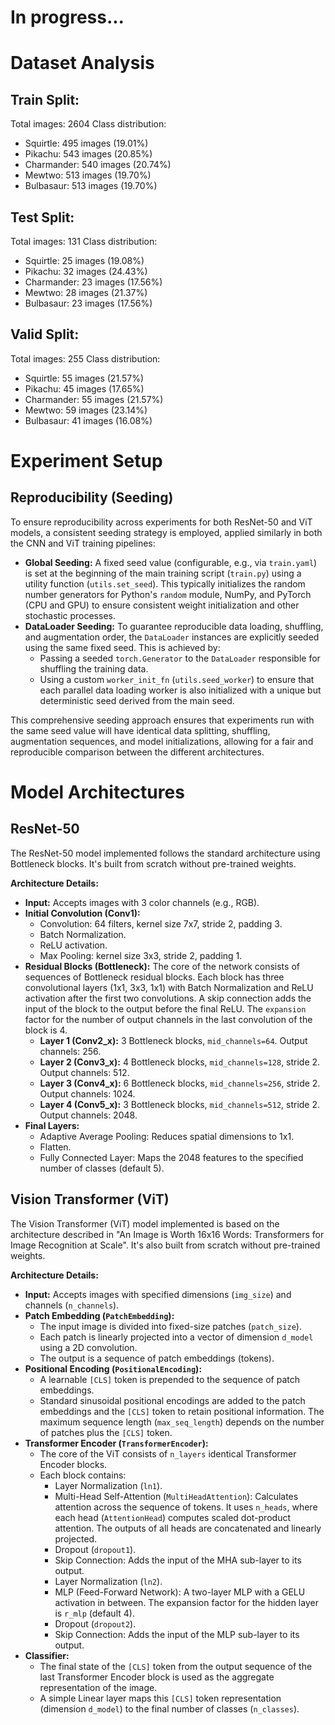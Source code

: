 # In progress...

# Dataset Analysis

## Train Split:
Total images: 2604
Class distribution:
- Squirtle: 495 images (19.01%)
- Pikachu: 543 images (20.85%)
- Charmander: 540 images (20.74%)
- Mewtwo: 513 images (19.70%)
- Bulbasaur: 513 images (19.70%)

## Test Split:
Total images: 131
Class distribution:
- Squirtle: 25 images (19.08%)
- Pikachu: 32 images (24.43%)
- Charmander: 23 images (17.56%)
- Mewtwo: 28 images (21.37%)
- Bulbasaur: 23 images (17.56%)

## Valid Split:
Total images: 255
Class distribution:
- Squirtle: 55 images (21.57%)
- Pikachu: 45 images (17.65%)
- Charmander: 55 images (21.57%)
- Mewtwo: 59 images (23.14%)
- Bulbasaur: 41 images (16.08%)


# Experiment Setup

## Reproducibility (Seeding)

To ensure reproducibility across experiments for both ResNet-50 and ViT models, a consistent seeding strategy is employed, applied similarly in both the CNN and ViT training pipelines:

*   **Global Seeding:** A fixed seed value (configurable, e.g., via `train.yaml`) is set at the beginning of the main training script (`train.py`) using a utility function (`utils.set_seed`). This typically initializes the random number generators for Python's `random` module, NumPy, and PyTorch (CPU and GPU) to ensure consistent weight initialization and other stochastic processes.
*   **DataLoader Seeding:** To guarantee reproducible data loading, shuffling, and augmentation order, the `DataLoader` instances are explicitly seeded using the same fixed seed. This is achieved by:
    *   Passing a seeded `torch.Generator` to the `DataLoader` responsible for shuffling the training data.
    *   Using a custom `worker_init_fn` (`utils.seed_worker`) to ensure that each parallel data loading worker is also initialized with a unique but deterministic seed derived from the main seed.

This comprehensive seeding approach ensures that experiments run with the same seed value will have identical data splitting, shuffling, augmentation sequences, and model initializations, allowing for a fair and reproducible comparison between the different architectures.

# Model Architectures

## ResNet-50

The ResNet-50 model implemented follows the standard architecture using Bottleneck blocks. It's built from scratch without pre-trained weights.

**Architecture Details:**

*   **Input:** Accepts images with 3 color channels (e.g., RGB).
*   **Initial Convolution (Conv1):**
    *   Convolution: 64 filters, kernel size 7x7, stride 2, padding 3.
    *   Batch Normalization.
    *   ReLU activation.
    *   Max Pooling: kernel size 3x3, stride 2, padding 1.
*   **Residual Blocks (Bottleneck):** The core of the network consists of sequences of Bottleneck residual blocks. Each block has three convolutional layers (1x1, 3x3, 1x1) with Batch Normalization and ReLU activation after the first two convolutions. A skip connection adds the input of the block to the output before the final ReLU. The `expansion` factor for the number of output channels in the last convolution of the block is 4.
    *   **Layer 1 (Conv2\_x):** 3 Bottleneck blocks, `mid_channels=64`. Output channels: 256.
    *   **Layer 2 (Conv3\_x):** 4 Bottleneck blocks, `mid_channels=128`, stride 2. Output channels: 512.
    *   **Layer 3 (Conv4\_x):** 6 Bottleneck blocks, `mid_channels=256`, stride 2. Output channels: 1024.
    *   **Layer 4 (Conv5\_x):** 3 Bottleneck blocks, `mid_channels=512`, stride 2. Output channels: 2048.
*   **Final Layers:**
    *   Adaptive Average Pooling: Reduces spatial dimensions to 1x1.
    *   Flatten.
    *   Fully Connected Layer: Maps the 2048 features to the specified number of classes (default 5).

## Vision Transformer (ViT)

The Vision Transformer (ViT) model implemented is based on the architecture described in "An Image is Worth 16x16 Words: Transformers for Image Recognition at Scale". It's also built from scratch without pre-trained weights.

**Architecture Details:**

*   **Input:** Accepts images with specified dimensions (`img_size`) and channels (`n_channels`).
*   **Patch Embedding (`PatchEmbedding`):**
    *   The input image is divided into fixed-size patches (`patch_size`).
    *   Each patch is linearly projected into a vector of dimension `d_model` using a 2D convolution.
    *   The output is a sequence of patch embeddings (tokens).
*   **Positional Encoding (`PositionalEncoding`):**
    *   A learnable `[CLS]` token is prepended to the sequence of patch embeddings.
    *   Standard sinusoidal positional encodings are added to the patch embeddings and the `[CLS]` token to retain positional information. The maximum sequence length (`max_seq_length`) depends on the number of patches plus the `[CLS]` token.
*   **Transformer Encoder (`TransformerEncoder`):**
    *   The core of the ViT consists of `n_layers` identical Transformer Encoder blocks.
    *   Each block contains:
        *   Layer Normalization (`ln1`).
        *   Multi-Head Self-Attention (`MultiHeadAttention`): Calculates attention across the sequence of tokens. It uses `n_heads`, where each head (`AttentionHead`) computes scaled dot-product attention. The outputs of all heads are concatenated and linearly projected.
        *   Dropout (`dropout1`).
        *   Skip Connection: Adds the input of the MHA sub-layer to its output.
        *   Layer Normalization (`ln2`).
        *   MLP (Feed-Forward Network): A two-layer MLP with a GELU activation in between. The expansion factor for the hidden layer is `r_mlp` (default 4).
        *   Dropout (`dropout2`).
        *   Skip Connection: Adds the input of the MLP sub-layer to its output.
*   **Classifier:**
    *   The final state of the `[CLS]` token from the output sequence of the last Transformer Encoder block is used as the aggregate representation of the image.
    *   A simple Linear layer maps this `[CLS]` token representation (dimension `d_model`) to the final number of classes (`n_classes`).
